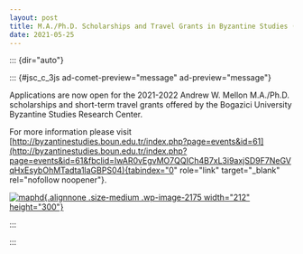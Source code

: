 ```yaml
---
layout: post
title: M.A./Ph.D. Scholarships and Travel Grants in Byzantine Studies (2021-2022)
date: 2021-05-25
---
```


::: {dir="auto"}



::: {#jsc_c_3js ad-comet-preview="message" ad-preview="message"}



<div>




<div>




<div>




Applications are now open for the 2021-2022 Andrew W. Mellon M.A./Ph.D.
scholarships and short-term travel grants offered by the Bogazici
University Byzantine Studies Research Center.





</div>




<div>




For more information please visit
[http://byzantinestudies.boun.edu.tr/index.php?page=events&id=61](http://byzantinestudies.boun.edu.tr/index.php?page=events&id=61&fbclid=IwAR0vEgvMO7QQICh4B7xL3i9axjSD9F7NeGVqHxEsybOhMTadta1laGBPS04){tabindex="0"
role="link" target="_blank" rel="nofollow noopener"}.




[![maphd](http://www.aabs.org.au//wp-content/uploads/wp-content/uploads/2021/05/maphd-212x300.png){.alignnone
.size-medium .wp-image-2175 width="212"
height="300"}](http://www.aabs.org.au//wp-content/uploads/wp-content/uploads/2021/05/maphd.png)





</div>




</div>




</div>



:::



:::
